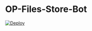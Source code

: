 # OP-Files-Store-Bot


[![Deploy](https://www.herokucdn.com/deploy/button.svg)](https://heroku.com/deploy?template=https://github.com/OpusTechz/OP-Files-Store-Bot)

